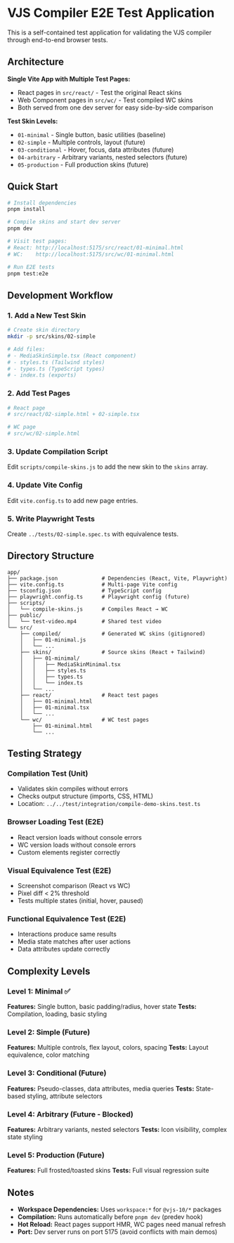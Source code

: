 # VJS Compiler E2E Test Application

This is a self-contained test application for validating the VJS compiler through end-to-end browser tests.

## Architecture

**Single Vite App with Multiple Test Pages:**
- React pages in `src/react/` - Test the original React skins
- Web Component pages in `src/wc/` - Test compiled WC skins
- Both served from one dev server for easy side-by-side comparison

**Test Skin Levels:**
- `01-minimal` - Single button, basic utilities (baseline)
- `02-simple` - Multiple controls, layout (future)
- `03-conditional` - Hover, focus, data attributes (future)
- `04-arbitrary` - Arbitrary variants, nested selectors (future)
- `05-production` - Full production skins (future)

## Quick Start

```bash
# Install dependencies
pnpm install

# Compile skins and start dev server
pnpm dev

# Visit test pages:
# React: http://localhost:5175/src/react/01-minimal.html
# WC:    http://localhost:5175/src/wc/01-minimal.html

# Run E2E tests
pnpm test:e2e
```

## Development Workflow

### 1. Add a New Test Skin

```bash
# Create skin directory
mkdir -p src/skins/02-simple

# Add files:
# - MediaSkinSimple.tsx (React component)
# - styles.ts (Tailwind styles)
# - types.ts (TypeScript types)
# - index.ts (exports)
```

### 2. Add Test Pages

```bash
# React page
# src/react/02-simple.html + 02-simple.tsx

# WC page
# src/wc/02-simple.html
```

### 3. Update Compilation Script

Edit `scripts/compile-skins.js` to add the new skin to the `skins` array.

### 4. Update Vite Config

Edit `vite.config.ts` to add new page entries.

### 5. Write Playwright Tests

Create `../tests/02-simple.spec.ts` with equivalence tests.

## Directory Structure

```
app/
├── package.json              # Dependencies (React, Vite, Playwright)
├── vite.config.ts            # Multi-page Vite config
├── tsconfig.json             # TypeScript config
├── playwright.config.ts      # Playwright config (future)
├── scripts/
│   └── compile-skins.js      # Compiles React → WC
├── public/
│   └── test-video.mp4        # Shared test video
└── src/
    ├── compiled/             # Generated WC skins (gitignored)
    │   ├── 01-minimal.js
    │   └── ...
    ├── skins/                # Source skins (React + Tailwind)
    │   ├── 01-minimal/
    │   │   ├── MediaSkinMinimal.tsx
    │   │   ├── styles.ts
    │   │   ├── types.ts
    │   │   └── index.ts
    │   └── ...
    ├── react/                # React test pages
    │   ├── 01-minimal.html
    │   ├── 01-minimal.tsx
    │   └── ...
    └── wc/                   # WC test pages
        ├── 01-minimal.html
        └── ...
```

## Testing Strategy

### Compilation Test (Unit)
- Validates skin compiles without errors
- Checks output structure (imports, CSS, HTML)
- Location: `../../test/integration/compile-demo-skins.test.ts`

### Browser Loading Test (E2E)
- React version loads without console errors
- WC version loads without console errors
- Custom elements register correctly

### Visual Equivalence Test (E2E)
- Screenshot comparison (React vs WC)
- Pixel diff < 2% threshold
- Tests multiple states (initial, hover, paused)

### Functional Equivalence Test (E2E)
- Interactions produce same results
- Media state matches after user actions
- Data attributes update correctly

## Complexity Levels

### Level 1: Minimal ✅
**Features:** Single button, basic padding/radius, hover state
**Tests:** Compilation, loading, basic styling

### Level 2: Simple (Future)
**Features:** Multiple controls, flex layout, colors, spacing
**Tests:** Layout equivalence, color matching

### Level 3: Conditional (Future)
**Features:** Pseudo-classes, data attributes, media queries
**Tests:** State-based styling, attribute selectors

### Level 4: Arbitrary (Future - Blocked)
**Features:** Arbitrary variants, nested selectors
**Tests:** Icon visibility, complex state styling

### Level 5: Production (Future)
**Features:** Full frosted/toasted skins
**Tests:** Full visual regression suite

## Notes

- **Workspace Dependencies:** Uses `workspace:*` for `@vjs-10/*` packages
- **Compilation:** Runs automatically before `pnpm dev` (predev hook)
- **Hot Reload:** React pages support HMR, WC pages need manual refresh
- **Port:** Dev server runs on port 5175 (avoid conflicts with main demos)
